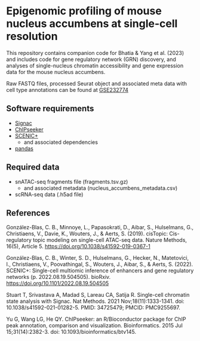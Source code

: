 # Epigenomic profiling of mouse nucleus accumbens at single-cell resolution
This repository contains companion code for Bhatia &amp; Yang et al. (2023) and includes code for gene regulatory network (GRN) discovery, and analyses of single-nucleus chromatin accessibility and gene expression data for the mouse nucleus accumbens.

Raw FASTQ files, processed Seurat object and associated meta data with cell type annotations can be found at [GSE232774](https://www.ncbi.nlm.nih.gov/geo/query/acc.cgi?acc=GSE232774)

## Software requirements
- [Signac](https://stuartlab.org/signac/)
- [ChIPseeker](http://bioconductor.org/packages/devel/bioc/vignettes/ChIPseeker/inst/doc/ChIPseeker.html)
- [SCENIC+](https://scenicplus.readthedocs.io/en/latest/install.html)
  - and associated dependencies
- [pandas](https://pandas.pydata.org/docs/getting_started/install.html)

## Required data
- snATAC-seq fragments file (fragments.tsv.gz)
  - and associated metadata (nucleus_accumbens_metadata.csv)
- scRNA-seq data (.h5ad file)


## References
González-Blas, C. B., Minnoye, L., Papasokrati, D., Aibar, S., Hulselmans, G., Christiaens, V., Davie, K., Wouters, J., & Aerts, S. (2019). cisTopic: Cis-regulatory topic modeling on single-cell ATAC-seq data. Nature Methods, 16(5), Article 5. https://doi.org/10.1038/s41592-019-0367-1

González-Blas, C. B., Winter, S. D., Hulselmans, G., Hecker, N., Matetovici, I., Christiaens, V., Poovathingal, S., Wouters, J., Aibar, S., & Aerts, S. (2022). SCENIC+: Single-cell multiomic inference of enhancers and gene regulatory networks (p. 2022.08.19.504505). bioRxiv. https://doi.org/10.1101/2022.08.19.504505

Stuart T, Srivastava A, Madad S, Lareau CA, Satija R. Single-cell chromatin state analysis with Signac. Nat Methods. 2021 Nov;18(11):1333-1341. doi: 10.1038/s41592-021-01282-5. PMID: 34725479; PMCID: PMC9255697.

Yu G, Wang LG, He QY. ChIPseeker: an R/Bioconductor package for ChIP peak annotation, comparison and visualization. Bioinformatics. 2015 Jul 15;31(14):2382-3. doi: 10.1093/bioinformatics/btv145.



